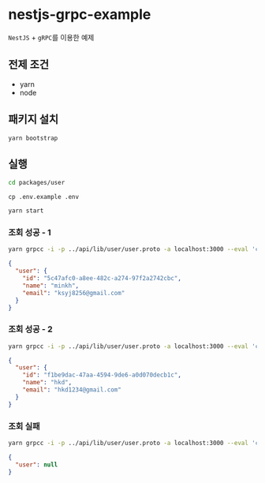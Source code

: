 # nestjs-grpc-example

`NestJS` + `gRPC`를 이용한 예제

## 전제 조건

- yarn
- node

## 패키지 설치

```
yarn bootstrap
```

## 실행

```bash
cd packages/user
```

```
cp .env.example .env
```

```bash
yarn start
```

### 조회 성공 - 1

```bash
yarn grpcc -i -p ../api/lib/user/user.proto -a localhost:3000 --eval 'client.getUserByEmail({ "email": "ksyj8256@gmail.com" }, printReply)'
```

```json
{
  "user": {
    "id": "5c47afc0-a8ee-482c-a274-97f2a2742cbc",
    "name": "minkh",
    "email": "ksyj8256@gmail.com"
  }
}
```

### 조회 성공 - 2

```bash
yarn grpcc -i -p ../api/lib/user/user.proto -a localhost:3000 --eval 'client.getUserByEmail({ "email": "hkd1234@gmail.com" }, printReply)'
```

```json
{
  "user": {
    "id": "f1be9dac-47aa-4594-9de6-a0d070decb1c",
    "name": "hkd",
    "email": "hkd1234@gmail.com"
  }
}
```

### 조회 실패

```bash
yarn grpcc -i -p ../api/lib/user/user.proto -a localhost:3000 --eval 'client.getUserByEmail({ "email": "unknown" }, printReply)'
```

```json
{
  "user": null
}
```
